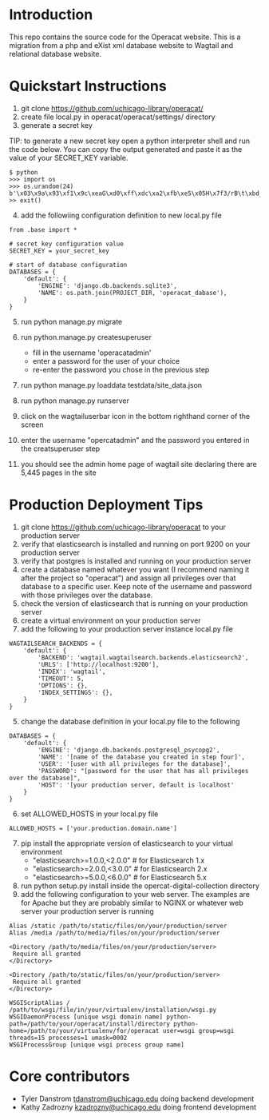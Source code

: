 Introduction
============

This repo contains the source code for the Operacat website. This is a migration from a php and eXist xml database website to Wagtail and relational database website. 

Quickstart Instructions
=======================

1. git clone https://github.com/uchicago-library/operacat/
2. create file local.py in operacat/operacat/settings/ directory
3. generate a secret key

TIP: to generate a new secret key open a python interpreter shell and run the code below. You can copy the output generated and paste it as the value of your SECRET_KEY variable.

```
$ python
>>> import os
>>> os.urandom(24)
b'\x03\x9a\x93\xf1\x9c\xeaG\xd0\xff\xdc\xa2\xfb\xe5\x05H\x7f3/rB\t\xbd_\xf7'
>> exit()
```

4. add the followiing configuration definition to new local.py file

```
from .base import * 

# secret key configuration value
SECRET_KEY = your_secret_key

# start of database configuration
DATABASES = {
    'default': {
        'ENGINE': 'django.db.backends.sqlite3',
        'NAME': os.path.join(PROJECT_DIR, 'operacat_dabase'),
    }
}
```

5. run python manage.py migrate
6. run python.manage.py createsuperuser

    - fill in the username 'operacatadmin'
    - enter a password for the user of your choice
    - re-enter the password you chose in the previous step

7. run python manage.py loaddata testdata/site_data.json
8. run python manage.py runserver
9. click on the wagtailuserbar icon in the bottom righthand corner of the screen
10. enter the username "opercatadmin" and the password you entered in the creatsuperuser step
11. you should see the admin home page of wagtail site declaring there are 5,445 pages in the site

Production Deployment Tips
==========================

1. git clone https://github.com/uchicago-library/operacat to your production server
2. verify that elasticsearch is installed and running on port 9200 on your production server
3. verify that postgres is installed and running on your production server
4. create a database named whatever you want (I recommend naming it after the project so "operacat") and assign all privileges over that database to a specific user. Keep note of the username and password with those privileges over the database.
3. check the version of elasticsearch that is running on your production server
3. create a virtual environment on your production server
4. add the following to your production server instance local.py file

```
WAGTAILSEARCH_BACKENDS = {
    'default': {
        'BACKEND': 'wagtail.wagtailsearch.backends.elasticsearch2',
        'URLS': ['http://localhost:9200'],
        'INDEX': 'wagtail',
        'TIMEOUT': 5,
        'OPTIONS': {},
        'INDEX_SETTINGS': {},
    }
}
```
5. change the database definition in your local.py file to the following

```
DATABASES = {
    'default': {
        'ENGINE': 'django.db.backends.postgresql_psycopg2',
        'NAME': '[name of the database you created in step four]',
        'USER': '[user with all privileges for the database]',
        'PASSWORD': "[password for the user that has all privileges over the database]",
        'HOST': '[your production server, default is localhost'
    }
}
```
6. set ALLOWED_HOSTS in your local.py file
```
ALLOWED_HOSTS = ['your.production.domain.name']
```

7. pip install the appropriate version of elasticsearch to your virtual environment
    - "elasticsearch>=1.0.0,<2.0.0"  # for Elasticsearch 1.x
    - "elasticsearch>=2.0.0,<3.0.0"  # for Elasticsearch 2.x
    - "elasticsearch>=5.0.0,<6.0.0"  # for Elasticsearch 5.x
7.  run python setup.py install inside the opercat-digital-collection directory
8. add the following configuration to your web server. The examples are for Apache but they are probably similar to NGINX or whatever web server your production server is running

```
Alias /static /path/to/static/files/on/your/production/server
Alias /media /path/to/media/files/on/your/production/server

<Directory /path/to/media/files/on/your/production/server>
 Require all granted
</Directory>

<Directory /path/to/static/files/on/your/production/server>
 Require all granted
</Directory>

WSGIScriptAlias / /path/to/wsgi/file/in/your/virtualenv/installation/wsgi.py
WSGIDaemonProcess [unique wsgi domain name] python-path=/path/to/your/operacat/install/directory python-home=/path/to/your/virtualenv/for/operacat user=wsgi group=wsgi threads=15 processes=1 umask=0002
WSGIProcessGroup [unique wsgi process group name]
```

Core contributors
=================

- Tyler Danstrom <tdanstrom@uchicago.edu> doing backend development
- Kathy Zadrozny <kzadrozny@uchicago.edu> doing frontend development
